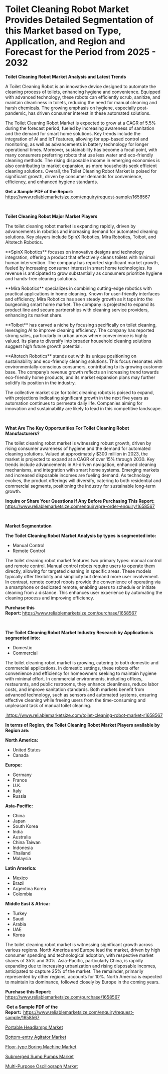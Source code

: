 <p><h1>Toilet Cleaning Robot Market Provides Detailed Segmentation of this Market based on Type, Application, and Region and Forecast for the Period from 2025 - 2032</h1></p><p><strong>Toilet Cleaning Robot Market Analysis and Latest Trends</strong></p>
<p><p>A Toilet Cleaning Robot is an innovative device designed to automate the cleaning process of toilets, enhancing hygiene and convenience. Equipped with advanced technology, these robots can efficiently scrub, sanitize, and maintain cleanliness in toilets, reducing the need for manual cleaning and harsh chemicals. The growing emphasis on hygiene, especially post-pandemic, has driven consumer interest in these automated solutions.</p><p>The Toilet Cleaning Robot Market is expected to grow at a CAGR of 5.5% during the forecast period, fueled by increasing awareness of sanitation and the demand for smart home solutions. Key trends include the integration of AI and IoT features, allowing for app-based control and monitoring, as well as advancements in battery technology for longer operational times. Moreover, sustainability has become a focal point, with many consumers preferring robots that use less water and eco-friendly cleaning methods. The rising disposable income in emerging economies is also contributing to market expansion, as more households seek efficient cleaning solutions. Overall, the Toilet Cleaning Robot Market is poised for significant growth, driven by consumer demands for convenience, efficiency, and enhanced hygiene standards.</p></p>
<p><strong>Get a Sample PDF of the Report:&nbsp;</strong> <a href="https://www.reliablemarketsize.com/enquiry/request-sample/1658567?utm_campaign=1832&utm_medium=2&utm_source=Github&utm_content=ia&utm_term=28022025&utm_id=toilet-cleaning-robot">https://www.reliablemarketsize.com/enquiry/request-sample/1658567</a></p>
<p>&nbsp;</p>
<p><strong>Toilet Cleaning Robot Major Market Players</strong></p>
<p><p>The toilet cleaning robot market is expanding rapidly, driven by advancements in robotics and increasing demand for automated cleaning solutions. Key players include SpinX Robotics, Mira Robotics, Toibot, and Altotech Robotics.</p><p>**SpinX Robotics** focuses on innovative designs and technology integration, offering a product that effectively cleans toilets with minimal human intervention. The company has reported significant market growth, fueled by increasing consumer interest in smart home technologies. Its revenue is anticipated to grow substantially as consumers prioritize hygiene and hands-free cleaning solutions.</p><p>**Mira Robotics** specializes in combining cutting-edge robotics with practical applications in home cleaning. Known for user-friendly interfaces and efficiency, Mira Robotics has seen steady growth as it taps into the burgeoning smart home market. The company is projected to expand its product line and secure partnerships with cleaning service providers, enhancing its market share.</p><p>**Toibot** has carved a niche by focusing specifically on toilet cleaning, leveraging AI to improve cleaning efficiency. The company has reported strong sales, particularly in urban areas where convenience is highly valued. Its plans to diversify into broader household cleaning solutions suggest high future growth potential.</p><p>**Altotech Robotics** stands out with its unique positioning on sustainability and eco-friendly cleaning solutions. This focus resonates with environmentally-conscious consumers, contributing to its growing customer base. The company’s revenue growth reflects an increasing trend towards eco-friendly home products, and its market expansion plans may further solidify its position in the industry.</p><p>The collective market size for toilet cleaning robots is poised to expand, with projections indicating significant growth in the next five years as automation continues to permeate daily life. Companies aiming for innovation and sustainability are likely to lead in this competitive landscape.</p></p>
<p>&nbsp;</p>
<p><strong>What Are The Key Opportunities For Toilet Cleaning Robot Manufacturers?</strong></p>
<p><p>The toilet cleaning robot market is witnessing robust growth, driven by rising consumer awareness of hygiene and the demand for automated cleaning solutions. Valued at approximately $300 million in 2023, the market is projected to expand at a CAGR of over 15% through 2030. Key trends include advancements in AI-driven navigation, enhanced cleaning mechanisms, and integration with smart home systems. Emerging markets and increased disposable incomes are fueling demand. As technology evolves, the product offerings will diversify, catering to both residential and commercial segments, positioning the industry for sustainable long-term growth.</p></p>
<p><strong>Inquire or Share Your Questions If Any Before Purchasing This Report:</strong> <a href="https://www.reliablemarketsize.com/enquiry/pre-order-enquiry/1658567?utm_campaign=1832&utm_medium=2&utm_source=Github&utm_content=ia&utm_term=28022025&utm_id=toilet-cleaning-robot">https://www.reliablemarketsize.com/enquiry/pre-order-enquiry/1658567</a></p>
<p>&nbsp;</p>
<p><strong>Market Segmentation</strong></p>
<p><strong>The Toilet Cleaning Robot Market Analysis by types is segmented into:</strong></p>
<p><ul><li>Manual Control</li><li>Remote Control</li></ul></p>
<p><p>The toilet cleaning robot market features two primary types: manual control and remote control. Manual control robots require users to operate them directly, allowing for targeted cleaning in specific areas. These models typically offer flexibility and simplicity but demand more user involvement. In contrast, remote control robots provide the convenience of operating via a smartphone or dedicated remote, enabling users to schedule or initiate cleaning from a distance. This enhances user experience by automating the cleaning process and improving efficiency.</p></p>
<p><strong>Purchase this Report:&nbsp;</strong><a href="https://www.reliablemarketsize.com/purchase/1658567?utm_campaign=1832&utm_medium=2&utm_source=Github&utm_content=ia&utm_term=28022025&utm_id=toilet-cleaning-robot">https://www.reliablemarketsize.com/purchase/1658567</a></p>
<p>&nbsp;</p>
<p><strong>The Toilet Cleaning Robot Market Industry Research by Application is segmented into:</strong></p>
<p><ul><li>Domestic</li><li>Commercial</li></ul></p>
<p><p>The toilet cleaning robot market is growing, catering to both domestic and commercial applications. In domestic settings, these robots offer convenience and efficiency for homeowners seeking to maintain hygiene with minimal effort. In commercial environments, including offices, restaurants, and public restrooms, they enhance cleanliness, reduce labor costs, and improve sanitation standards. Both markets benefit from advanced technology, such as sensors and automated systems, ensuring effective cleaning while freeing users from the time-consuming and unpleasant task of manual toilet cleaning.</p></p>
<p><a href="https://www.reliablemarketsize.com/toilet-cleaning-robot-market-r1658567?utm_campaign=1832&utm_medium=2&utm_source=Github&utm_content=ia&utm_term=28022025&utm_id=toilet-cleaning-robot">&nbsp;https://www.reliablemarketsize.com/toilet-cleaning-robot-market-r1658567</a></p>
<p><strong>In terms of Region, the Toilet Cleaning Robot Market Players available by Region are:</strong></p>
<p>
    <p> <strong> North America: </strong>
        <ul>
            <li>United States</li>
            <li>Canada</li>
        </ul>
        </p> 
    <p> <strong> Europe: </strong>
        <ul>
            <li>Germany</li>
            <li>France</li>
            <li>U.K.</li>
            <li>Italy</li>
            <li>Russia</li>
        </ul>
        </p> 
    <p> <strong> Asia-Pacific: </strong>
        <ul>
            <li>China</li>
            <li>Japan</li>
            <li>South Korea</li>
            <li>India</li>
            <li>Australia</li>
            <li>China Taiwan</li>
            <li>Indonesia</li>
            <li>Thailand</li>
            <li>Malaysia</li>
        </ul>
        </p> 
    <p> <strong> Latin America: </strong>
        <ul>
            <li>Mexico</li>
            <li>Brazil</li>
            <li>Argentina Korea</li>
            <li>Colombia</li>
        </ul>
        </p> 
    <p> <strong> Middle East & Africa: </strong>
        <ul>
            <li>Turkey</li>
            <li>Saudi</li>
            <li>Arabia</li>
            <li>UAE</li>
            <li>Korea</li>
        </ul>
    </p>
    </p>
<p><p>The toilet cleaning robot market is witnessing significant growth across various regions. North America and Europe lead the market, driven by high consumer spending and technological adoption, with respective market shares of 35% and 30%. Asia-Pacific, particularly China, is rapidly expanding due to increasing urbanization and rising disposable incomes, anticipated to capture 25% of the market. The remainder, primarily represented by other regions, accounts for 10%. North America is expected to maintain its dominance, followed closely by Europe in the coming years.</p></p>
<p><strong>Purchase this Report: </strong><a href="https://www.reliablemarketsize.com/purchase/1658567?utm_campaign=1832&utm_medium=2&utm_source=Github&utm_content=ia&utm_term=28022025&utm_id=toilet-cleaning-robot">https://www.reliablemarketsize.com/purchase/1658567</a></p>
<p>&nbsp;<strong>Get a Sample PDF of the Report:&nbsp;&nbsp;</strong><a href="https://www.reliablemarketsize.com/enquiry/request-sample/1658567?utm_campaign=1832&utm_medium=2&utm_source=Github&utm_content=ia&utm_term=28022025&utm_id=toilet-cleaning-robot">https://www.reliablemarketsize.com/enquiry/request-sample/1658567</a></p>
<p><strong></strong></p>
<p><p><a href="https://github.com/reeseberro3j/Market-Research-Report-List-1/blob/main/portable-headlamps-market.md?utm_campaign=1832&utm_medium=2&utm_source=Github&utm_content=ia&utm_term=28022025&utm_id=toilet-cleaning-robot">Portable Headlamps Market</a></p><p><a href="https://github.com/pockettifere14/Market-Research-Report-List-1/blob/main/bottom-entry-agitator-market.md?utm_campaign=1832&utm_medium=2&utm_source=Github&utm_content=ia&utm_term=28022025&utm_id=toilet-cleaning-robot">Bottom-entry Agitator Market</a></p><p><a href="https://github.com/foutytobal97/Market-Research-Report-List-1/blob/main/floor-type-boring-machine-market.md?utm_campaign=1832&utm_medium=2&utm_source=Github&utm_content=ia&utm_term=28022025&utm_id=toilet-cleaning-robot">Floor-type Boring Machine Market</a></p><p><a href="https://github.com/opfercoraygu/Market-Research-Report-List-1/blob/main/submerged-sump-pumps-market.md?utm_campaign=1832&utm_medium=2&utm_source=Github&utm_content=ia&utm_term=28022025&utm_id=toilet-cleaning-robot">Submerged Sump Pumps Market</a></p><p><a href="https://github.com/billejuman43/Market-Research-Report-List-1/blob/main/multi-purpose-oscillograph-market.md?utm_campaign=1832&utm_medium=2&utm_source=Github&utm_content=ia&utm_term=28022025&utm_id=toilet-cleaning-robot">Multi-Purpose Oscillograph Market</a></p></p>